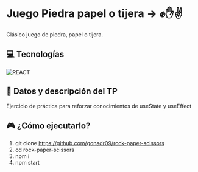 # Juego Piedra papel o tijera -> ✊✋✌
Clásico juego de piedra, papel o tijera.

## 💻 Tecnologías
![REACT](https://img.shields.io/badge/react-5A5A5A?logo=react)

## 📄 Datos y descripción del TP
Ejercicio de práctica para reforzar conocimientos de useState y useEffect

## 🎮 ¿Cómo ejecutarlo?
1) git clone https://github.com/gonadr09/rock-paper-scissors
2) cd rock-paper-scissors
3) npm i
4) npm start
